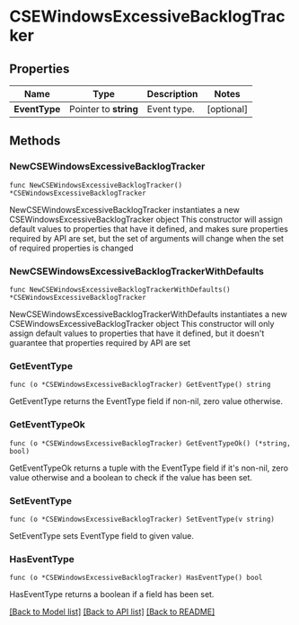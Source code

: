 # CSEWindowsExcessiveBacklogTracker

## Properties

Name | Type | Description | Notes
------------ | ------------- | ------------- | -------------
**EventType** | Pointer to **string** | Event type. | [optional] 

## Methods

### NewCSEWindowsExcessiveBacklogTracker

`func NewCSEWindowsExcessiveBacklogTracker() *CSEWindowsExcessiveBacklogTracker`

NewCSEWindowsExcessiveBacklogTracker instantiates a new CSEWindowsExcessiveBacklogTracker object
This constructor will assign default values to properties that have it defined,
and makes sure properties required by API are set, but the set of arguments
will change when the set of required properties is changed

### NewCSEWindowsExcessiveBacklogTrackerWithDefaults

`func NewCSEWindowsExcessiveBacklogTrackerWithDefaults() *CSEWindowsExcessiveBacklogTracker`

NewCSEWindowsExcessiveBacklogTrackerWithDefaults instantiates a new CSEWindowsExcessiveBacklogTracker object
This constructor will only assign default values to properties that have it defined,
but it doesn't guarantee that properties required by API are set

### GetEventType

`func (o *CSEWindowsExcessiveBacklogTracker) GetEventType() string`

GetEventType returns the EventType field if non-nil, zero value otherwise.

### GetEventTypeOk

`func (o *CSEWindowsExcessiveBacklogTracker) GetEventTypeOk() (*string, bool)`

GetEventTypeOk returns a tuple with the EventType field if it's non-nil, zero value otherwise
and a boolean to check if the value has been set.

### SetEventType

`func (o *CSEWindowsExcessiveBacklogTracker) SetEventType(v string)`

SetEventType sets EventType field to given value.

### HasEventType

`func (o *CSEWindowsExcessiveBacklogTracker) HasEventType() bool`

HasEventType returns a boolean if a field has been set.


[[Back to Model list]](../README.md#documentation-for-models) [[Back to API list]](../README.md#documentation-for-api-endpoints) [[Back to README]](../README.md)


